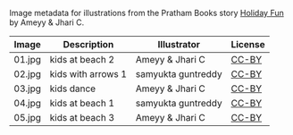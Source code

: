 Image metadata for illustrations from the Pratham Books story [Holiday Fun](https://storyweaver.org.in/stories/3547-holiday-fun) by Ameyy & Jhari C.

Image | Description | Illustrator | License
----- | ----------- | ----------- | -------
01.jpg | kids at beach 2 | Ameyy & Jhari C | [CC-BY](https://creativecommons.org/licenses/by/4.0/)
02.jpg | kids with arrows 1 | samyukta guntreddy | [CC-BY](https://creativecommons.org/licenses/by/4.0/)
03.jpg | kids dance  | Ameyy & Jhari C | [CC-BY](https://creativecommons.org/licenses/by/4.0/)
04.jpg | kids at beach 1 | samyukta guntreddy | [CC-BY](https://creativecommons.org/licenses/by/4.0/)
05.jpg | kids at beach 3 | Ameyy & Jhari C | [CC-BY](https://creativecommons.org/licenses/by/4.0/)

